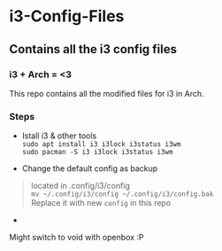 # i3-Config-Files
## Contains all the i3 config files
### i3 + Arch = <3
This repo contains all the modified files for i3 in Arch.

### Steps
* Istall i3 & other tools <br>
`sudo apt install i3 i3lock i3status i3wm` <br>
`sudo pacman -S i3 i3lock i3status i3wm`<br>

* Change the default config as backup<br>
> located in .config/i3/config <br>
`mv ~/.config/i3/config ~/.config/i3/config.bak` <br>
Replace it with new `config` in this repo <br>

* 








Might switch to void with openbox :P
